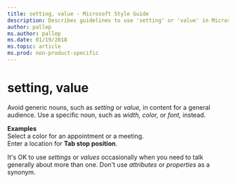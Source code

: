 ```yaml
---
title: setting, value - Microsoft Style Guide
description: Describes guidelines to use 'setting' or 'value' in Microsoft documents, and provides alternate usage.
author: pallep
ms.author: pallep
ms.date: 01/19/2018
ms.topic: article
ms.prod: non-product-specific
---
```


# setting, value

Avoid generic nouns, such as *setting* or *value,* in content for a general audience. Use a specific noun, such as *width, color,* or *font,* instead.

**Examples**  
Select a color for an appointment or a meeting.   
Enter a location for **Tab stop position**.

It's OK to use *settings* or *values* occasionally when you need to talk generally about more than one. Don't use *attributes* or *properties* as a synonym.
